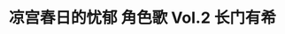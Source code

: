 ---
logo: images/music/凉宫春日的忧郁角色歌Vol2长门有希.jpg
title: 凉宫春日的忧郁 角色歌 Vol.2 长门有希
subTitle: TV动画《凉宫春日的忧郁 2006版》中长门有希（CV.茅原实里）的角色歌，包含独唱版晴天好心情，由Lantis于2006年7月5日发售

category: 音乐

hasResource: true
downloadList:
  - intro: flac+jpg
    size: 209.9MB
    link: https://pan.baidu.com/s/19cuqFYreMYqLO391BDpTDg
  - intro: 云盘 提取码:w2rg
    size: 209.9MB
    link: https://pan.baidu.com/s/19cuqFYreMYqLO391BDpTDg

downloadContent: |
  TV动画《凉宫春日的忧郁 2006版》中长门有希（CV.茅原实里）的角色歌，包含独唱版晴天好心情，由Lantis于2006年7月5日发售。<br>
  日本アニメ史上最高の話題作となった『涼宮ハルヒの憂鬱』。関連CDが軒並み数万枚～10万枚以上のヒットとなり、社会現象化。様々な賞を受賞！2006年7月に発売されたキャラクターソング3枚もアニメキャラソンでは史上最高レベルの売上げ、各5万枚以上を達成！<br>
  收录曲：<br>
  1．雪、無音、窓辺にて。<br>
  作詞：畑 亜貴　作曲：田代智一　編曲：上松範康<br>
  2．SELECT?<br>
  作詞：畑 亜貴　作曲：白瀧じゅん　編曲：星野純一,myu<br>
  3．ハレ晴レユカイ<br>
  作詞：畑 亜貴　作曲：田代智一　編曲：安藤高弘<br>
  4．雪、無音、窓辺にて。（off vocal）<br>
  5．SELECT?（off vocal）<br>
  6．ハレ晴レユカイ（off vocal）<br><br>
  版权属于:VCB-Studio<br>
  文件地址:https://vcb-s.com/archives/11328
---